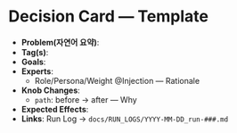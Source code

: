# Decision Card — Template

- **Problem(자연어 요약)**:
- **Tag(s)**: <!-- ex: hallucination, too_easy -->
- **Goals**:
- **Experts**:
  - Role/Persona/Weight @Injection — Rationale
- **Knob Changes**:
  - `path`: before → after — Why
- **Expected Effects**:
- **Links**: Run Log → `docs/RUN_LOGS/YYYY-MM-DD_run-###.md`
